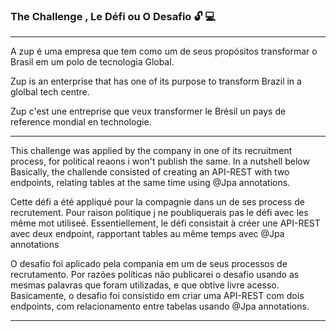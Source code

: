 ### The Challenge , Le Défi ou  O Desafio :unlock: :computer:

____________________________________________________________________________________________________________
A zup é uma empresa que tem como um de seus propósitos transformar o Brasil em um polo de tecnologia Global.

Zup is an enterprise that has one of its purpose to transform Brazil in a glolbal tech centre.

Zup c'est une entreprise que veux transformer le Brésil un pays de reference mondial en technologie.

_____________________________________________________________________________________________________________

This challenge was applied by the company in one of its recruitment process, for political reaons i won't publish the same. In a nutshell below
Basically, the challende consisted of creating an API-REST with two endpoints, relating tables at the same time using @Jpa annotations.

Cette défi a été appliqué pour la compagnie dans un de ses process de recrutement. Pour raison politique j ne poubliquerais pas le défi avec les même mot utiliseé.
Essentiellement, le défi consistait à créer une API-REST avec deux endpoint, rapportant tables au même temps avec @Jpa annotations

O desafio foi aplicado pela compania em um de seus processos de recrutamento. Por razões políticas não publicarei o desafio usando as mesmas palavras que foram utilizadas, e que obtive livre acesso. Basicamente, o desafio foi consistido em criar uma API-REST com dois endpoints, com relacionamento entre tabelas usando @Jpa annotations.


______________________________________________________________________________________________________________________________________________________________________________

